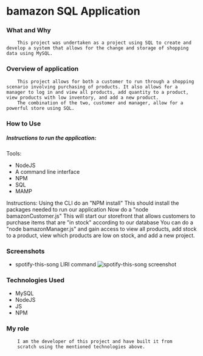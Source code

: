 # bamazon SQL Application

### What and Why
        This project was undertaken as a project using SQL to create and develop a system that allows for the change and storage of shopping data using MySQL.
### Overview of application
        This project allows for both a customer to run through a shopping scenario involving purchasing of products. It also allows for a manager to log in and view all products, add quantity to a product, view products with low inventory, and add a new product.
        The combination of the two, customer and manager, allow for a powerful store using SQL.

### How to Use
##### Instructions to run the application:
Tools:
* NodeJS
* A command line interface
* NPM
* SQL
* MAMP

Instructions:
        Using the CLI do an "NPM install"
        This should install the packages needed to run our application
        Now do a "node bamazonCustomer.js"
        This will start our storefront that allows customers to purchase items that are "in stock" according to our database
        You can do a "node bamazonManager.js" and gain access to view all products, add stock to a product, view which products are low on stock, and add a new project.

### Screenshots
* spotify-this-song LIRI command
![spotify-this-song screenshot](./assets/screenshots/spotify-this-song.png)


### Technologies Used
* MySQL
* NodeJS
* JS
* NPM

### My role

        I am the developer of this project and have built it from 
        scratch using the mentioned technologies above.
